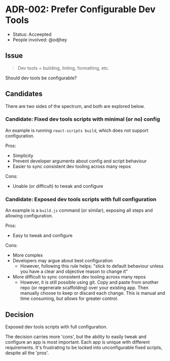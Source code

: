 # ADR-002: Prefer Configurable Dev Tools

- Status: Acceepted
- People involved: @odjhey

## Issue

> Dev tools = building, linting, formatting, etc.

Should dev tools be configurable?

## Candidates

There are two sides of the spectrum, and both are explored below.

### Candidate: Fixed dev tools scripts with minimal (or no) config

An example is running `react-scripts build`, which does not support configuration.

Pros:

- Simplicity
- Prevent developer arguments about config and script behaviour
- Easier to sync consistent dev tooling across many repos

Cons:

- Unable (or difficult) to tweak and configure

### Candidate: Exposed dev tools scripts with full configuration

An example is a `build.js` command (or similar), exposing all steps and allowing configuration.

Pros:

- Easy to tweak and configure

Cons:

- More complex
- Developers may argue about best configuration
  - However, following this rule helps: "stick to default behaviour unless you have a clear and objective reason to change it"
- More difficult to sync consistent dev tooling across many repos
  - However, it is still possible using git. Copy and paste from another repo (or regenerate scaffolding) over your existing app. Then manually choose to keep or discard each change. This is manual and time consuming, but allows for greater control.

## Decision

Exposed dev tools scripts with full configuration.

The decision carries more 'cons', but the ability to easily tweak and configure an app is most important. Each app is unique with different requirements. It's frustrating to be locked into unconfigurable fixed scripts, despite all the 'pros'.
